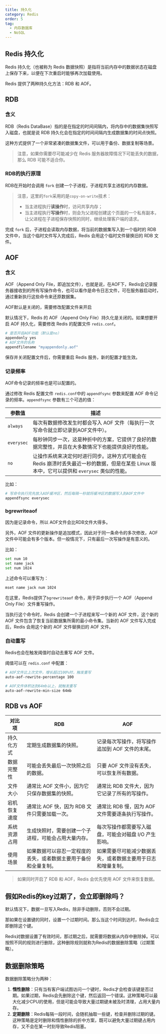 ```yaml
---
title: 持久化
category: Redis
order: 5
tag:
  - 内存数据库
  - NoSQL
---
```


## Redis 持久化

Redis 持久化（也被称为 Redis 数据快照）是指将当前内存中的数据状态在磁盘上保存下来，以便在下次重启时能够再次加载使用。

Redis 提供了两种持久化方法：RDB 和 AOF。

## RDB

### 含义

RDB（Redis DataBase）指的是在指定的时间间隔内，将内存中的数据集快照写入磁盘，也就是说 RDB 持久化会在指定的时间间隔内生成数据集的时间点快照。

这种方式提供了一个非常紧凑的数据集文件，可以用于备份、数据复制等场景。

> 注意，如果你需要尽可能减少在 Redis 服务器故障情况下可能丢失的数据，那么 RDB 可能不适合你。

### RDB的执行原理

RDB在开始时会调用 `fork` 创建一个子进程，子进程共享主进程的内存数据。

> 注意，这里的`fork`采用的是`copy-on-write`技术：
>
> - 当主进程执行**读操作**时，访问共享内存；
> - 当主进程执行**写操作**时，则会为父进程创建这个页面的一个私有副本，让父进程在子进程保存快照的同时，继续处理客户端的请求。

完成 `fork` 后，子进程会读取内存数据，将当前的数据集写入到一个临时的 RDB 文件中，当这个临时文件写入完成后，Redis 会用这个临时文件替换旧的 RDB 文件。

## AOF

### 含义

AOF（Append Only File，即追加文件），也就是说，在AOF下，Redis会记录服务器接收到的所有写操作命令，也可以看作是命令日志文件，可在服务器启动时，通过重新执行这些命令来还原数据集。

AOF默认是关闭的，需要修改配置文件来开启

默认情况下，Redis 的 AOF（Append Only File）持久化是关闭的。如果想要开启 AOF 持久化，需要修改 Redis 的配置文件 `redis.conf`。

```bash
# 是否开启AOF功能（默认是no）
appendonly yes
# AOF文件的名称
appendfilename "myappendonly.aof"
```

保存并关闭配置文件后，你需要重启 Redis 服务，新的配置才能生效。

### 记录频率

AOF命令记录的频率也是可以配置的。

通过修改 Redis 配置文件 `redis.conf`中的 `appendfsync` 参数来配置 AOF 命令记录的频率。`appendfsync` 参数有三个可选的值：

| 参数值     | 描述                                                         |
| ---------- | ------------------------------------------------------------ |
| `always`   | 每次有数据修改发生时都会写入 AOF 文件（每执行一次写命令就立即记录到AOF文件中）。 |
| `everysec` | 每秒钟同步一次，这是种折中的方案，它提供了良好的数据完整性，并且在大多数情况下也能提供良好的性能。 |
| `no`       | 让操作系统来决定何时进行同步。这种方式可能会在 Redis 崩溃时丢失最近一秒的数据，但是在某些 Linux 版本中，它可以提供和 `everysec` 类似的性能。 |

比如：

```bash
# 写命令执行完先放入AOF缓冲区，然后每隔一秒就将缓冲区的数据写入到AOF文件中
appendfsync everysec
```

### bgrewriteaof

因为是记录命令，所以 AOF文件会比RDB文件大得多。

另外，AOF 文件的更新操作是追加模式，因此对于同一条命令的多次修改，AOF 文件中可能会有多个版本。但一般情况下，只有最后一次写操作是有意义的。

比如：

```sh
set num 10
set name jack
set num 1024
```

上述命令可以重写为：

```sh
mset name jack num 1024
```

在这里，Redis提供了`bgrewriteaof` 命令，用于异步执行一个 AOF（Append Only File）文件重写操作。

当执行这个命令时，Redis 会创建一个子进程来写一个新的 AOF 文件，这个新的 AOF 文件包含了恢复当前数据集所需的最小命令集。当新的 AOF 文件写入完成后，Redis 会用这个新的 AOF 文件替换旧的 AOF 文件。

### 自动重写

Redis也会在触发阈值时自动去重写 AOF 文件。

阈值可以在 `redis.conf` 中配置：

```sh
# AOF文件比上次文件，增长超过100%时，触发重写
auto-aof-rewrite-percentage 100

# AOF文件体积达到64mb以上，就触发重写
auto-aof-rewrite-min-size 64mb
```

## RDB vs AOF

| 对比项       | RDB                                                          | AOF                                                          |
| ------------ | ------------------------------------------------------------ | ------------------------------------------------------------ |
| 持久化方式   | 定期生成数据集的快照。                                       | 记录每次写操作，将写操作追加到 AOF 文件的末尾。              |
| 数据完整性   | 可能会丢失最后一次快照之后的数据。                           | 只要 AOF 文件没有丢失，可以恢复所有数据。                    |
| 文件大小     | 通常比 AOF 文件小，因为它只保存数据集的快照。                | 通常比 RDB 文件大，因为它记录了所有的写操作。                |
| 宕机恢复速度 | 通常比 AOF 快，因为 RDB 文件只需要加载一次。                 | 通常比 RDB 慢，因为 AOF 文件需要逐条执行写操作。             |
| 系统资源占用 | 生成快照时，需要创建一个子进程，可能会占用大量内存。         | 每次写操作都需要写入磁盘，可能会对磁盘 I/O 产生影响。        |
| 使用场景     | 如果数据可以容忍一定程度的丢失，或者数据主要用于备份和全量复制。 | 如果需要尽可能减少数据丢失，或者数据主要用于日志和增量复制。 |

> 如果同时开启了 RDB 和 AOF，Redis 会优先使用 AOF 文件来恢复数据。

## 假如Redis的key过期了，会立即删除吗？

默认情况下，数据一旦写入Redis，除非手动删除，否则不会过期。

那如果在设置键的同时，设置一个过期时间。那么当这个时间到达时，Redis会立即删除这个键。

Redis对数据设置了有效时间，那过期之后，就需要将数据从内存中删除掉。可以按照不同的规则进行删除，这种删除规则就称为Redis的数据删除策略（过期策略）。

## 数据删除策略

数据删除策略分为两种：

1. **惰性删除**：只有当有客户端试图访问一个键时，Redis才会检查该键是否过期。如果过期，Redis会先删除这个键，然后返回一个错误。这种策略可以最大化减少CPU的使用，但是可能会导致大量过期键未被及时清理，占用大量内存。
2. **定期删除**：Redis每隔一段时间，会随机抽取一些键，检查并删除过期的键。这种策略是定时删除和惰性删除的折中方案，既可以避免大量过期键占用内存，又不会在某一时刻导致Redis阻塞。